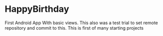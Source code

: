 # HappyBirthday
First Android App With basic views. This also was a test trial to set remote repository and commit to this. This is first of many starting projects
